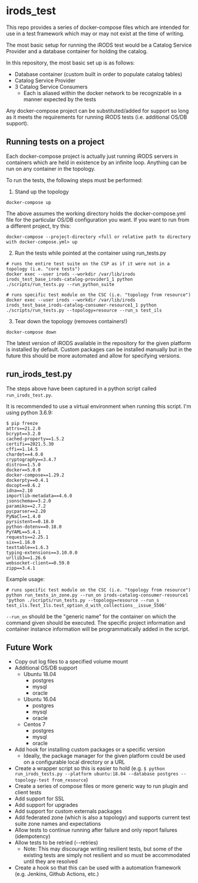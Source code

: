 # irods\_test

This repo provides a series of docker-compose files which are intended for use in a test framework which may or may not exist at the time of writing.

The most basic setup for running the iRODS test would be a Catalog Service Provider and a database container for holding the catalog.

In this repository, the most basic set up is as follows:
 - Database container (custom built in order to populate catalog tables)
 - Catalog Service Provider
 - 3 Catalog Service Consumers
    - Each is aliased within the docker network to be recognizable in a manner expected by the tests

Any docker-compose project can be substituted/added for support so long as it meets the requirements for running iRODS tests (i.e. additional OS/DB support).

## Running tests on a project

Each docker-compose project is actually just running iRODS servers in containers which are held in existence by an infinite loop. Anything can be run on any container in the topology.

To run the tests, the following steps must be performed:

1. Stand up the topology
```
docker-compose up
```
The above assumes the working directory holds the docker-compose.yml file for the particular OS/DB configuration you want. If you want to run from a different project, try this:
```
docker-compose --project-directory <full or relative path to directory with docker-compose.yml> up
```

2. Run the tests while pointed at the container using run\_tests.py
```
# runs the entire test suite on the CSP as if it were not in a topology (i.e. "core tests")
docker exec --user irods --workdir /var/lib/irods irods_test_base_irods-catalog-provider1_1 python ./scripts/run_tests.py --run_python_suite

# runs specific test module on the CSC (i.e. "topology from resource")
docker exec --user irods --workdir /var/lib/irods irods_test_base_irods-catalog-consumer-resource1_1 python ./scripts/run_tests.py --topology=resource --run_s test_ils
```

3. Tear down the topology (removes containers!)
```
docker-compose down
```

The latest version of iRODS available in the repository for the given platform is installed by default.
Custom packages can be installed manually but in the future this should be more automated and allow for specifying versions.

## run\_irods\_test.py

The steps above have been captured in a python script called `run_irods_test.py`.

It is recommended to use a virtual environment when running this script. I'm using python 3.6.9:
```
$ pip freeze
attrs==21.2.0
bcrypt==3.2.0
cached-property==1.5.2
certifi==2021.5.30
cffi==1.14.5
chardet==4.0.0
cryptography==3.4.7
distro==1.5.0
docker==5.0.0
docker-compose==1.29.2
dockerpty==0.4.1
docopt==0.6.2
idna==2.10
importlib-metadata==4.6.0
jsonschema==3.2.0
paramiko==2.7.2
pycparser==2.20
PyNaCl==1.4.0
pyrsistent==0.18.0
python-dotenv==0.18.0
PyYAML==5.4.1
requests==2.25.1
six==1.16.0
texttable==1.6.3
typing-extensions==3.10.0.0
urllib3==1.26.6
websocket-client==0.59.0
zipp==3.4.1
```

Example usage:
```
# runs specific test module on the CSC (i.e. "topology from resource")
python run_tests_in_zone.py --run_on irods-catalog-consumer-resource1 'python ./scripts/run_tests.py --topology=resource --run_s test_ils.Test_Ils.test_option_d_with_collections__issue_5506'
```
`--run_on` should be the "generic name" for the container on which the command given should be executed. The specific project information and container instance information will be programmatically added in the script.

## Future Work
 - Copy out log files to a specified volume mount
 - Additional OS/DB support
    - Ubuntu 18.04
        - postgres
        - mysql
        - oracle
    - Ubuntu 16.04
        - postgres
        - mysql
        - oracle
    - Centos 7
        - postgres
        - mysql
        - oracle
 - Add hook for installing custom packages or a specific version
    - Ideally, the package manager for the given platform could be used on a configurable local directory or a URL
 - Create a wrapper script so this is easier to hold (e.g. `$ python run_irods_tests.py --platform ubuntu:18.04 --database postgres --topology-test from_resource`)
 - Create a series of compose files or more generic way to run plugin and client tests
 - Add support for SSL
 - Add support for upgrades
 - Add support for custom externals packages
 - Add federated zone (which is also a topology) and supports current test suite zone names and expectations
 - Allow tests to continue running after failure and only report failures (idempotency)
 - Allow tests to be retried (--retries)
    - Note: This may discourage writing resilient tests, but some of the existing tests are simply not resilient and so must be accommodated until they are resolved
 - Create a hook so that this can be used with a automation framework (e.g. Jenkins, Github Actions, etc.)
